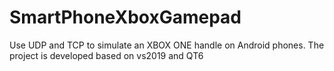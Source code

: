 # SmartPhoneXboxGamepad
Use UDP and TCP to simulate an XBOX ONE handle on Android phones. The project is developed based on vs2019 and QT6
